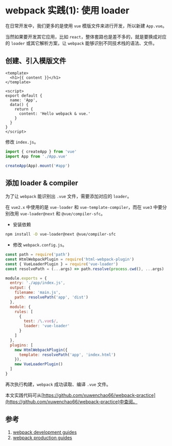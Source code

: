 # webpack 实践(1): 使用 loader

在日常开发中，我们更多的是使用 `vue` 模版文件来进行开发，所以新建 `App.vue`。

当然如果要开发其它应用，比如 `react`，整体套路也是差不多的，就是要换成对应的 `loader` 或其它解析方案，让 `webpack` 能够识别不同技术栈的语法、文件。

## 创建、引入模版文件

```vue
<template>
  <h1>{{ content }}</h1>
</template>

<script>
export default {
  name: 'App',
  data() {
    return {
      content: 'Hello webpack & vue.'
    }
  }
}
</script>
```

修改 `index.js`。

```js
import { createApp } from 'vue'
import App from './App.vue'

createApp(App).mount('#app')
```

## 添加 loader & compiler

为了让 `webpack` 能识别出 `.vue` 文件，需要添加对应的 `loader`。

在 `vue2.x` 中使用的是 `vue-loader` 和 `vue-template-compiler`，而在 `vue3` 中要分别改用 `vue-loader@next` 和 `@vue/compiler-sfc`。

- 安装依赖

```sh
npm install -D vue-loader@next @vue/compiler-sfc
```

- 修改 `webpack.config.js`。

```js
const path = require('path')
const HtmlWebpackPlugin = require('html-webpack-plugin')
const { VueLoaderPlugin } = require('vue-loader')
const resolvePath = (...args) => path.resolve(process.cwd(), ...args)

module.exports = {
  entry: './app/index.js',
  output: {
    filename: 'main.js',
    path: resolvePath('app', 'dist')
  },
  module: {
    rules: [
      {
        test: /\.vue$/,
        loader: 'vue-loader'
      }
    ]
  },
  plugins: [
    new HtmlWebpackPlugin({
      template: resolvePath('app', 'index.html')
    }),
    new VueLoaderPlugin()
  ]
}
```

再次执行构建，`webpack` 成功读取、编译 `.vue` 文件。

本文实践代码可从[https://github.com/xuwenchao66/webpack-practice](https://github.com/xuwenchao66/webpack-practice)中查阅。

## 参考

1. [webpack development guides](https://webpack.js.org/guides/development/)
2. [webpack production guides](https://webpack.js.org/guides/production/)
